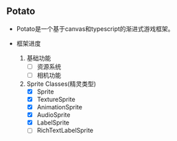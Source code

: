 ## Potato

* Potato是一个基于canvas和typescript的渐进式游戏框架。
  
* 框架进度
  1. 基础功能
     - [ ] 资源系统
     - [ ] 相机功能
  2. Sprite Classes(精灵类型)
     - [x] Sprite
     - [x] TextureSprite
     - [x] AnimationSprite
     - [x] AudioSprite
     - [x] LabelSprite
     - [ ] RichTextLabelSprite   
